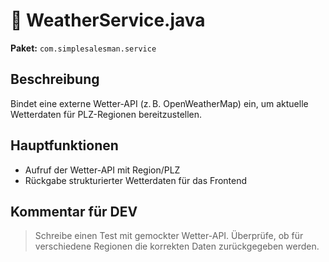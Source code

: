 # 📄 WeatherService.java

**Paket:** `com.simplesalesman.service`

## Beschreibung
Bindet eine externe Wetter-API (z. B. OpenWeatherMap) ein, um aktuelle Wetterdaten für PLZ-Regionen bereitzustellen.

## Hauptfunktionen
- Aufruf der Wetter-API mit Region/PLZ
- Rückgabe strukturierter Wetterdaten für das Frontend

## Kommentar für DEV
> Schreibe einen Test mit gemockter Wetter-API. Überprüfe, ob für verschiedene Regionen die korrekten Daten zurückgegeben werden.